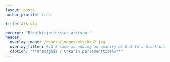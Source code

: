 ```yaml
---
layout: posts
author_profile: true

title: Arkisto

excerpt: "Blogikirjoituksien arkisto."
header:
  overlay_image: /assets/images/otsikko2.jpg
  overlay_filter: 0.3 # same as adding an opacity of 0.5 to a black background
  caption: "**Országház / Unkarin parlamenttitalo**"
---
```

